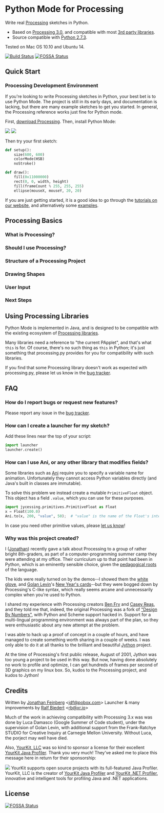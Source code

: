 # Python Mode for Processing #

Write real [Processing](http://processing.org/) sketches in Python.

* Based on [Processing 3.0](http://processing.org/), and compatible with most [3rd party libraries](http://www.processing.org/reference/libraries/).
* Source compatible with [Python 2.7.3](http://python.org).

Tested on Mac OS 10.10 and Ubuntu 14.

[![Build Status](https://travis-ci.org/jdf/processing.py.svg?branch=master)](https://travis-ci.org/jdf/processing.py)
[![FOSSA Status](https://app.fossa.io/api/projects/git%2Bgithub.com%2Fjdf%2Fprocessing.py.svg?type=shield)](https://app.fossa.io/projects/git%2Bgithub.com%2Fjdf%2Fprocessing.py?ref=badge_shield)

## Quick Start ##

### Processing Development Environment ###

If you're looking to write Processing sketches in Python, your best bet is to use
Python Mode. The project is still in its early days, and documentation is lacking,
but there are many example sketches to get you started. In general, the Processing
reference works just fine for Python mode.

First, [download Processing](http://processing.org/download). Then, install
Python Mode:

<img src="http://py.processing.org/add_mode.png"/>
<img src="http://py.processing.org/install.png"/>

Then try your first sketch:

```python
def setup():
    size(600, 600)
    colorMode(HSB)
    noStroke()

def draw():
    fill(0x11000000)
    rect(0, 0, width, height)
    fill(frameCount % 255, 255, 255)
    ellipse(mouseX, mouseY, 20, 20)
```

If you are just getting started, it is a good idea to go through the [tutorials on our website](http://py.processing.org/tutorials/), and alternatively some [examples](mode/examples).

## Processing Basics ##

### What is Processing? ###

### Should I use Processing? ###

### Structure of a Processing Project ###

### Drawing Shapes ###

### User Input ###

### Next Steps ###

## Using Processing Libraries ##

Python Mode is implemented in Java, and is designed to be compatible with the existing ecosystem of [Processing libraries](http://processing.org/reference/libraries/).

Many libraries need a reference to "the current PApplet", and that's what
`this` is for. Of course, there's no such thing as `this` in Python; it's just something that processing.py provides for you for compatibility with such libraries.

If you find that some Processing library doesn't work as expected with processing.py, please let us know in the [bug tracker](http://github.com/jdf/processing.py/issues).

## FAQ ##

### How do I report bugs or request new features? ###

Please report any issue in the [bug tracker](http://github.com/jdf/processing.py/issues).

### How can I create a launcher for my sketch? ###

Add these lines near the top of your script:

```python
import launcher
launcher.create()
```

### How can I use Ani, or any other library that modifies fields? ###

Some libraries such as [Ani](http://www.looksgood.de/libraries/Ani/) require you to specify a variable name for animation. Unfortunately they cannot access Python variables directly (and Java's built in classes are immutable).

To solve this problem we instead create a mutable `PrimitiveFloat` object. This object has a field `.value`, which you can use for these purposes.

```python
import jycessing.primitives.PrimitiveFloat as Float
x = Float(100.0)
Ani.to(x, 200, "value", 50);  # "value" is the name of the Float's internal field
```

In case you need other primitive values, please [let us know](http://github.com/jdf/processing.py/issues)!

### Why was this project created? ###

I ([Jonathan](http://MrFeinberg.com/)) recently gave a talk about Processing to a group of rather bright 8th-graders,
as part of a computer-programming summer camp they were attending at my office.
Their curriculum up to that point had been in Python, which is an eminently
sensible choice, given the
[pedagogical roots](http://en.wikipedia.org/wiki/ABC_%28programming_language%29)
of the language.

The kids were really turned on by the demos--I showed them the
[white glove](http://whiteglovetracking.com/), and
[Golan Levin](http://flong.com/)'s
[New Year's cards](http://www.flong.com/storage/experience/newyear/newyear10/)--but
they were bogged down by Processing's C-like syntax, which really seems arcane
and unnecessarily complex when you're used to Python.

I shared my experience with Processing creators
[Ben Fry](http://benfry.com/) and [Casey Reas](http://reas.com/), and they
told me that, indeed, the original Processing was a fork of
["Design By Numbers"](http://dbn.media.mit.edu/), with Python and Scheme
support hacked in. Support for a multi-lingual programming
environment was always part of the plan, so they were enthusiastic
about any new attempt at the problem.

I was able to hack up a proof of concept in a couple of hours, and have
managed to create something worth sharing in a couple of weeks. I was only
able to do it at all thanks to the brilliant and beautiful
[Jython](http://www.jython.org/) project.

At the time of Processing's first public release, August of 2001,
Jython was too young a project to be used in this way. But now, having done
absolutely no work to profile and optimize, I can get hundreds of frames
per second of 3D graphics on my linux box. So, kudos to the Processing
project, and kudos to Jython!

## Credits ##

Written by [Jonathan Feinberg](http://mrfeinberg.com) &lt;[jdf@pobox.com](mailto:jdf@pobox.com)&gt;
Launcher & many improvements by [Ralf Biedert](http://xr.io) &lt;[rb@xr.io](mailto:rb@xr.io)&gt;

Much of the work in achieving compatibility with Processing 3.x was
was done by Luca Damasco
(Google Summer of Code student), under the supervision of Golan Levin,
with additional support from the Frank-Ratchye STUDIO for Creative Inquiry at Carnegie
Mellon University. Without Luca, the porject may well have died.

Also, [YourKit, LLC](http://www.yourkit.com) was so kind to sponsor a license for their excellent [YourKit Java Profiler](http://www.yourkit.com/java/profiler/index.jsp). Thank you very much! They've asked me to place this message here in return for their sponsorship:

<img src="https://www.yourkit.com/images/yklogo.png"/>
YourKit supports open source projects with its full-featured Java Profiler.
YourKit, LLC is the creator of <a href="https://www.yourkit.com/java/profiler/">YourKit Java Profiler</a>
and <a href="https://www.yourkit.com/.net/profiler/">YourKit .NET Profiler</a>,
innovative and intelligent tools for profiling Java and .NET applications.

## License ##

[![FOSSA Status](https://app.fossa.io/api/projects/git%2Bgithub.com%2Fjdf%2Fprocessing.py.svg?type=large)](https://app.fossa.io/projects/git%2Bgithub.com%2Fjdf%2Fprocessing.py?ref=badge_large)
